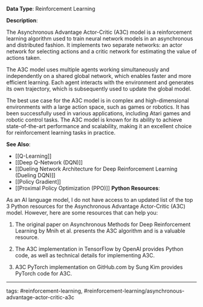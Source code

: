 **Data Type**: Reinforcement Learning

**Description**:

The Asynchronous Advantage Actor-Critic (A3C) model is a reinforcement learning algorithm used to train neural network models in an asynchronous and distributed fashion. It implements two separate networks: an actor network for selecting actions and a critic network for estimating the value of actions taken. 

The A3C model uses multiple agents working simultaneously and independently on a shared global network, which enables faster and more efficient learning. Each agent interacts with the environment and generates its own trajectory, which is subsequently used to update the global model. 

The best use case for the A3C model is in complex and high-dimensional environments with a large action space, such as games or robotics. It has been successfully used in various applications, including Atari games and robotic control tasks. The A3C model is known for its ability to achieve state-of-the-art performance and scalability, making it an excellent choice for reinforcement learning tasks in practice.

**See Also**:

- [[Q-Learning]]
- [[Deep Q-Network (DQN)]]
- [[Dueling Network Architecture for Deep Reinforcement Learning (Dueling DQN)]]
- [[Policy Gradient]]
- [[Proximal Policy Optimization (PPO)]]
**Python Resources**:

As an AI language model, I do not have access to an updated list of the top 3 Python resources for the Asynchronous Advantage Actor-Critic (A3C) model. However, here are some resources that can help you:

1. The original paper on Asynchronous Methods for Deep Reinforcement Learning by Mnih et al. presents the A3C algorithm and is a valuable resource.

2. The A3C implementation in TensorFlow by OpenAI provides Python code, as well as technical details for implementing A3C.

3. A3C PyTorch implementation on GitHub.com by Sung Kim provides PyTorch code for A3C.


---
tags: #reinforcement-learning, #reinforcement-learning/asynchronous-advantage-actor-critic-a3c

